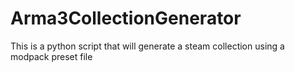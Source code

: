 # Arma3CollectionGenerator
This is a python script that will generate a steam collection using a modpack preset file
